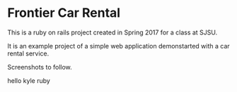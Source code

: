 # Frontier Car Rental

This is a ruby on rails project created in Spring 2017 for a class at SJSU.

It is an example project of a simple web application demonstarted with a car rental service. 

Screenshots to follow. 

hello kyle
ruby
